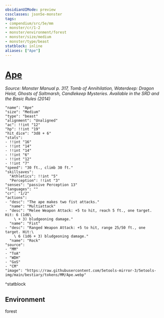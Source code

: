 ```yaml
---
obsidianUIMode: preview
cssclasses: json5e-monster
tags:
- compendium/src/5e/mm
- monster/cr/1-2
- monster/environment/forest
- monster/size/medium
- monster/type/beast
statblock: inline
aliases: ["Ape"]
---
```

# [Ape](Mechanics\bestiary\beast/ape.md)
*Source: Monster Manual p. 317, Tomb of Annihilation, Waterdeep: Dragon Heist, Ghosts of Saltmarsh, Candlekeep Mysteries. Available in the <span title='Systems Reference Document (5.1)'>SRD</span> and the Basic Rules (2014)*  

```statblock
"name": "Ape"
"size": "Medium"
"type": "beast"
"alignment": "Unaligned"
"ac": !!int "12"
"hp": !!int "19"
"hit_dice": "3d8 + 6"
"stats":
- !!int "16"
- !!int "14"
- !!int "14"
- !!int "6"
- !!int "12"
- !!int "7"
"speed": "30 ft., climb 30 ft."
"skillsaves":
  "Athletics": !!int "5"
  "Perception": !!int "3"
"senses": "passive Perception 13"
"languages": ""
"cr": "1/2"
"actions":
- "desc": "The ape makes two fist attacks."
  "name": "Multiattack"
- "desc": "Melee Weapon Attack: +5 to hit, reach 5 ft., one target. Hit: 6 (1d6\
    \ + 3) bludgeoning damage."
  "name": "Fist"
- "desc": "Ranged Weapon Attack: +5 to hit, range 25/50 ft., one target. Hit:\
    \ 6 (1d6 + 3) bludgeoning damage."
  "name": "Rock"
"source":
- "MM"
- "ToA"
- "WDH"
- "GoS"
- "CM"
"image": "https://raw.githubusercontent.com/5etools-mirror-3/5etools-img/main/bestiary/tokens/MM/Ape.webp"
```
^statblock

## Environment

forest